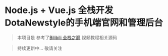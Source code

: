 # Node.js + Vue.js 全栈开发DotaNewstyle的手机端官网和管理后台
> 本项目是 参考了[Bilibili 全栈之巅](https://space.bilibili.com/341919508) 视频教程相关源码

> 持续更新中... 敬请关注

